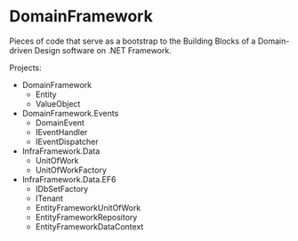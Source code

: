# DomainFramework

Pieces of code that serve as a bootstrap to the Building Blocks of a Domain-driven Design software on .NET Framework.

Projects:
* DomainFramework
  * Entity
  * ValueObject
* DomainFramework.Events
  * DomainEvent
  * IEventHandler
  * IEventDispatcher
* InfraFramework.Data
  * UnitOfWork
  * UnitOfWorkFactory
* InfraFramework.Data.EF6
  * IDbSetFactory
  * ITenant
  * EntityFrameworkUnitOfWork
  * EntityFrameworkRepository
  * EntityFrameworkDataContext
